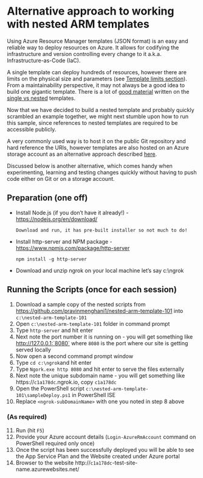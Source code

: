 # Alternative approach to working with nested ARM templates

Using Azure Resource Manager templates (JSON format) is an easy and reliable way to deploy resources on Azure. It allows for codifying the infrastructure and version controlling every change to it a.k.a. Infrastructure-as-Code (IaC).

A single template can deploy hundreds of resources, however there are limits on the physical size and parameters (see [Template limits section](https://docs.microsoft.com/en-us/azure/azure-subscription-service-limits)). From a maintainability perspective, it may not always be a good idea to build one gigantic template. There is a lot of [good material](http://download.microsoft.com/download/8/E/1/8E1DBEFA-CECE-4DC9-A813-93520A5D7CFE/World%20Class%20ARM%20Templates%20-%20Considerations%20and%20Proven%20Practices.pdf) written on the [single vs nested](https://docs.microsoft.com/en-us/azure/azure-resource-manager/resource-manager-template-best-practices#single-template-vs-nested-templates) templates.

Now that we have decided to build a nested template and probably quickly scrambled an example together, we might next stumble upon how to run this sample, since references to nested templates are required to be accessible publicly. 

A very commonly used way is to host it on the public Git repository and hard reference the URIs, however templates are also hosted on an Azure storage account as an alternative approach described [here](https://docs.microsoft.com/en-us/azure/vs-azure-tools-resource-groups-ci-in-vsts?toc=%2fazure%2fazure-resource-manager%2ftoc.json).


Discussed below is another alternative, which comes handy when experimenting, learning and testing changes quickly without having to push code either on Git or on a storage account.

## Preparation (one off)

- Install Node.js (if you don’t have it already!) - https://nodejs.org/en/download/
    
    ```Download and run, it has pre-built installer so not much to do!```

- Install http-server and NPM package - https://www.npmjs.com/package/http-server
    
    ```npm install -g http-server```

- Download and unzip ngrok on your local machine let’s say c:\ngrok
 
## Running the Scripts (once for each session)

1. Download a sample copy of the nested scripts from https://github.com/pravinmenghani1/nested-arm-template-101 into `c:\nested-arm-template-101`
2. Open `c:\nested-arm-template-101` folder in command prompt 
3. Type `http-server` and hit enter 
4. Next note the port number it is running on - you will get something like  http://127.0.0.1:`8080` where `8080` is the port where our site is getting served locally
5. Now open a second command prompt window 
6. Type `cd c:\ngrok`and hit enter 
7. Type `Ngork.exe http 8080` and hit enter to serve the files externally
8. Next note the unique subdomain name - you will get something like https://`c1a178dc`.ngrok.io, copy `c1a178dc`
9. Open the PowerShell script `c:\nested-arm-template-101\sampleDeploy.ps1` in PowerShell ISE
10. Replace `<ngrok-subDomainName>` with one you noted in step 8 above
### (As required)
11.	Run (hit `F5`)
12. Provide your Azure account details (`Login-AzureRmAccount` command on PowerShell required only once)
13. Once the script has been successfully deployed you will be able to see the App Service Plan and the Website created under Azure portal 
14. Browser to the website http://`c1a178dc`-test-site-name.azurewebsites.net/
